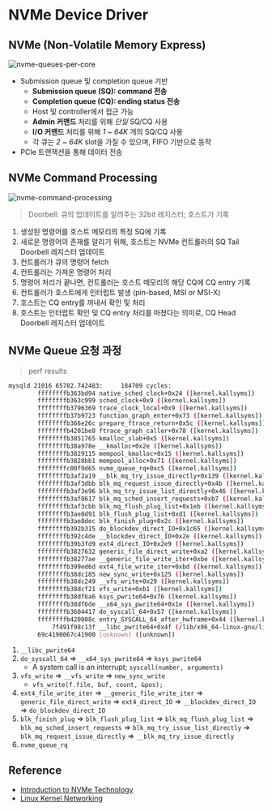 # NVMe Device Driver

## NVMe (Non-Volatile Memory Express)

![nvme-queues-per-core](https://i0.wp.com/www.osr.com/wp-content/uploads/NVMe_Intro_Fig2.png)

- Submission queue 및 completion queue 기반
    - **Submission queue (SQ): command 전송**
    - **Completion queue (CQ): ending status 전송**
    - Host 및 controller에서 접근 가능
    - **Admin 커맨드** 처리를 위해 *단일* SQ/CQ 사용
    - **I/O 커맨드** 처리를 위해 *1 ~ 64K* 개의 SQ/CQ 사용
    - 각 큐는 *2 ~ 64K* slot을 가질 수 있으며, FIFO 기반으로 동작
- PCIe 트랜잭션을 통해 데이터 전송

## NVMe Command Processing

![nvme-command-processing](https://i1.wp.com/www.osr.com/wp-content/uploads/NVMe_Intro_Fig1.png)

> Doorbell: 큐의 업데이트를 알려주는 32bit 레지스터; 호스트가 기록

1. 생성된 명령어를 호스트 메모리의 특정 SQ에 기록
2. 새로운 명령어의 존재를 알리기 위해, 호스트는 NVMe 컨트롤러의 SQ Tail Doorbell 레지스터 업데이트
3. 컨트롤러가 큐의 명령어 fetch
4. 컨트롤러는 가져온 명령어 처리
5. 명령어 처리가 끝나면, 컨트롤러는 호스트 메모리의 해당 CQ에 CQ entry 기록
6. 컨트롤러가 호스트에게 인터럽트 발생 (pin-based, MSI or MSI-X)
7. 호스트는 CQ entry를 꺼내서 확인 및 처리
8. 호스트는 인터럽트 확인 및 CQ entry 처리를 마쳤다는 의미로, CQ Head Doorbell 레지스터 업데이트

## NVMe Queue 요청 과정

> perf results

```bash
mysqld 21016 65782.742483:     184709 cycles:
        ffffffffb363bd94 native_sched_clock+0x24 ([kernel.kallsyms])
        ffffffffb363c999 sched_clock+0x9 ([kernel.kallsyms])
        ffffffffb3796369 trace_clock_local+0x9 ([kernel.kallsyms])
        ffffffffb37b9723 function_graph_enter+0x73 ([kernel.kallsyms])
        ffffffffb366e26c prepare_ftrace_return+0x5c ([kernel.kallsyms])
        ffffffffb4201be8 ftrace_graph_caller+0x78 ([kernel.kallsyms])
        ffffffffb3851765 kmalloc_slab+0x5 ([kernel.kallsyms])
        ffffffffb38a978e __kmalloc+0x2e ([kernel.kallsyms])
        ffffffffb3829115 mempool_kmalloc+0x15 ([kernel.kallsyms])
        ffffffffb3828bb1 mempool_alloc+0x71 ([kernel.kallsyms])
        ffffffffc00f9d65 nvme_queue_rq+0xc5 ([kernel.kallsyms])
        ffffffffb3af2a19 __blk_mq_try_issue_directly+0x139 ([kernel.kallsyms])
        ffffffffb3af3dbb blk_mq_request_issue_directly+0x4b ([kernel.kallsyms])
        ffffffffb3af3e96 blk_mq_try_issue_list_directly+0x46 ([kernel.kallsyms])
        ffffffffb3af8617 blk_mq_sched_insert_requests+0xb7 ([kernel.kallsyms])
        ffffffffb3af3cbb blk_mq_flush_plug_list+0x1eb ([kernel.kallsyms])
        ffffffffb3ae8d91 blk_flush_plug_list+0xd1 ([kernel.kallsyms])
        ffffffffb3ae8dec blk_finish_plug+0x2c ([kernel.kallsyms])
        ffffffffb392b315 do_blockdev_direct_IO+0x1c65 ([kernel.kallsyms])
        ffffffffb392c4de __blockdev_direct_IO+0x2e ([kernel.kallsyms])
        ffffffffb39b3fd9 ext4_direct_IO+0x2e9 ([kernel.kallsyms])
        ffffffffb3827632 generic_file_direct_write+0xa2 ([kernel.kallsyms])
        ffffffffb38277ae __generic_file_write_iter+0xbe ([kernel.kallsyms])
        ffffffffb399ed6d ext4_file_write_iter+0xbd ([kernel.kallsyms])
        ffffffffb38dc185 new_sync_write+0x125 ([kernel.kallsyms])
        ffffffffb38dc249 __vfs_write+0x29 ([kernel.kallsyms])
        ffffffffb38dcf21 vfs_write+0xb1 ([kernel.kallsyms])
        ffffffffb38df6a6 ksys_pwrite64+0x76 ([kernel.kallsyms])
        ffffffffb38df6de __x64_sys_pwrite64+0x1e ([kernel.kallsyms])
        ffffffffb3604417 do_syscall_64+0x57 ([kernel.kallsyms])
        ffffffffb420008c entry_SYSCALL_64_after_hwframe+0x44 ([kernel.kallsyms])
            7f491f98c13f __libc_pwrite64+0x4f (/lib/x86_64-linux-gnu/libpthread-2.27.so)
        69c4190067c41900 [unknown] ([unknown])
```

1. `__libc_pwrite64`
2. `do_syscall_64` => `__x64_sys_pwrite64` => `ksys_pwrite64`
    - A system call is an interrupt; `syscall(number, arguments)`
3. `vfs_write` => `__vfs_write` => `new_sync_write`
    - `vfs_write(f.file, buf, count, &pos);`
4. `ext4_file_write_iter` => `__generic_file_write_iter` => `generic_file_direct_write` => `ext4_direct_IO` => `__blockdev_direct_IO` => `do_blockdev_direct_IO`
5. `blk_finish_plug` => `blk_flush_plug_list` => `blk_mq_flush_plug_list` => `blk_mq_sched_insert_requests` => `blk_mq_try_issue_list_directly` => `blk_mq_request_issue_directly` => `__blk_mq_try_issue_directly`
6. `nvme_queue_rq`

## Reference

- [Introduction to NVMe Technology](https://www.osr.com/nt-insider/2014-issue4/introduction-nvme-technology)
- [Linux Kernel Networking](https://docplayer.net/12120292-Linux-kernel-networking-raoul-rivas.html)